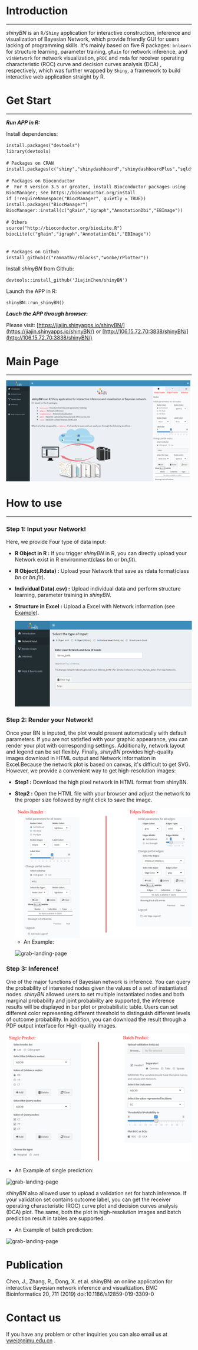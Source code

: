 # Introduction
___
*shinyBN* is an `R/Shiny` application for interactive construction, inference and visualization of Bayesian Network, which provide friendly GUI for users lacking of programming skills. It's mainly based on five R packages: `bnlearn` for structure learning, parameter training, `gRain` for network inference, and `visNetwork` for network visualization, `pROC` and `rmda` for receiver operating characteristic (ROC) curve and decision curves analysis (DCA) , respectively, which was further wrapped by `Shiny`, a framework to build interactive web application straight by R.

# Get Start
___
***Run APP in R:***

Install dependencies:
```{r,eval = FALSE}
install.packages("devtools")
library(devtools)

# Packages on CRAN
install.packages(c("shiny","shinydashboard","shinydashboardPlus","sqldf","writexl","readxl","reshape2","DT","bnlearn","ggsci","shinyjqui","ggplot2","visNetwork","pROC","rmda","knitr"))

# Packages on Bioconductor
#  For R version 3.5 or greater, install Bioconductor packages using BiocManager; see https://bioconductor.org/install
if (!requireNamespace("BiocManager", quietly = TRUE)) install.packages("BiocManager")
BiocManager::install(c("gRain","igraph","AnnotationDbi","EBImage"))

# Others
source("http://bioconductor.org/biocLite.R")
biocLite(c("gRain","igraph","AnnotationDbi","EBImage"))


# Packages on Github
install_github(c("ramnathv/rblocks","woobe/rPlotter"))
```

Install *shinyBN* from Github:
```{r,eval = FALSE}
devtools::install_github('JiajinChen/shinyBN')
```

Launch the APP in R:
```{r,eval = FALSE}
shinyBN::run_shinyBN()
```


***Lauch the APP through browser:***

Please visit: [https://jiajin.shinyapps.io/shinyBN/](https://jiajin.shinyapps.io/shinyBN/) or [http://106.15.72.70:3838/shinyBN/](http://106.15.72.70:3838/shinyBN/)

# Main Page
___

<img src="https://github.com/JiajinChen/Dependence/blob/master/images/Main%20Page.png?raw=true"/>


# How to use
___
### **Step 1: Input your Network!**

Here, we provide Four type of data input:

+ **R Object in R :** If you trigger *shinyBN* in R, you can directly upload your Network exist in R environment(class *bn* or *bn.fit*).
+ **R Object(.Rdata) :** Upload your Network that save as rdata format(class *bn* or *bn.fit*).
+ **Individual Data(.csv) :** Upload individual data and perform structure learning, parameter training in *shinyBN*.
+ **Structure in Excel :** Upload a Excel with Network information (see [Example](https://github.com/JiajinChen/shinyBN/blob/master/inst/shinyApp/data/shinyBN.xlsx)).

  <img src="https://github.com/JiajinChen/Dependence/blob/master/images/Input.png?raw=true"/>
   
### **Step 2: Render your Network!**

Once your BN is inputed, the plot would present automatically with default parameters. If you are not satisfied with your graphic appearance, you can render your plot with corresponding settings. Additionally, network layout and legend can be set flexibly. Finally, *shinyBN* provides high-quality images download in HTML output and Network information in Excel.Because the network plot is based on canvas, it's difficult to get SVG. However, we provide a convenient way to get high-resolution images:

+ **Step1 :** Download the high pixel network in HTML format from shinyBN.
+ **Step2 :** Open the HTML file with your browser and adjust the network to the proper size followed by right click to save the image.

  <img src="https://github.com/JiajinChen/Dependence/blob/master/images/Render.png?raw=true"/>
  
  + An Example:
  
  ![grab-landing-page](https://github.com/JiajinChen/Dependence/blob/master/GIF/Render.gif?v=9ad8eed7)
  
### **Step 3: Inference!**

One of the major functions of Bayesian network is inference. You can query the probability of interested nodes given the values of a set of instantiated nodes. *shinyBN* allowed users to set multiple instantiated nodes and both marginal probability and joint probability are supported, the inference results will be displayed in bar plot or probabilistic table. Users can set different color representing different threshold to distinguish different levels of outcome probability. In addition, you can download the result through a PDF output interface for High-quality images.


  <img src="https://github.com/JiajinChen/Dependence/blob/master/images/Inference.png?raw=true"/>
  
  + An Example of single prediction:
  
  ![grab-landing-page](https://github.com/JiajinChen/Dependence/blob/master/GIF/Single%20inference.gif?v=9ad8eed7)

*shinyBN* also allowed user to upload a validation set for batch inference. If your validation set contains outcome label, you can get the receiver operating characteristic (ROC) curve plot and decision curves analysis (DCA) plot. The same, both the plot in high-resolution images and batch prediction result in tables are supported.

  + An Example of batch prediction:
  
  ![grab-landing-page](https://github.com/JiajinChen/Dependence/blob/master/GIF/Batch%20inference.gif?v=9ad8eed7)

# Publication

Chen, J., Zhang, R., Dong, X. et al. shinyBN: an online application for interactive Bayesian network inference and visualization. BMC Bioinformatics 20, 711 (2019) doi:10.1186/s12859-019-3309-0

# Contact us

If you have any problem or other inquiries you can also email us at ywei@njmu.edu.cn .
